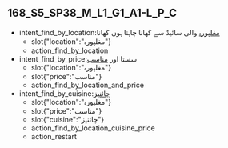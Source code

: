 ## 168_S5_SP38_M_L1_G1_A1-L_P_C
* intent_find_by_location:[مغلپورہ](location) والی سائیڈ سے کھانا چاہتا ہوں کھانا
	- slot{"location":"مغلپورہ"}
	- action_find_by_location
* intent_find_by_price:سستا اور [مناسب](price)
	- slot{"location":"مغلپورہ"}
	- slot{"price":"مناسب"}
	- action_find_by_location_and_price
* intent_find_by_cuisine:[چائنیز](cuisine)
	- slot{"location":"مغلپورہ"}
	- slot{"price":"مناسب"}
	- slot{"cuisine":"چائنیز"}
	- action_find_by_location_cuisine_price
	- action_restart